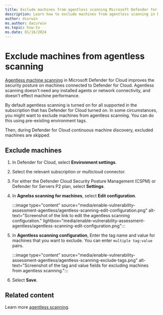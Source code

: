```yaml
---
title: Exclude machines from agentless scanning Microsoft Defender for Cloud
description: Learn how to exclude machines from agentless scanning in Microsoft Defender for Cloud.
author: dcurwin
ms.author: dacurwin
ms.topic: how-to
ms.date: 01/16/2024
---
```


# Exclude machines from agentless scanning

[Agentless machine scanning](concept-agentless-data-collection.md) in Microsoft Defender for Cloud improves the security posture on machines connected to Defender for Cloud. Agentless scanning doesn't need any installed agents or network connectivity, and doesn't effect machine performance.

By default agentless scanning is turned on for all supported in the subscription that has Defender for Cloud turned on. In some circumstances, you might want to exclude machines from agentless scanning. You can do this using pre-existing environment tags. 

Then, during Defender for Cloud continuous machine discovery, excluded machines are skipped.

## Exclude machines

1. In Defender for Cloud, select **Environment settings**.
1. Select the relevant subscription or multicloud connector.
1. For either the Defender Cloud Security Posture Management (CSPM) or Defender for Servers P2 plan, select **Settings**.
1. In **Agnelss scanning for machines**, select **Edit configuration**.

    :::image type="content" source="media/enable-vulnerability-assessment-agentless/agentless-scanning-edit-configuration.png" alt-text="Screenshot of the link to edit the agentless scanning configuration." lightbox="media/enable-vulnerability-assessment-agentless/agentless-scanning-edit-configuration.png":::

1. In **Agentless scanning configuration**, Enter the tag name and value for machines that you want to exclude. You can enter `multiple tag:value` pairs.

    :::image type="content" source="media/enable-vulnerability-assessment-agentless/agentless-scanning-exclude-tags.png" alt-text="Screenshot of the tag and value fields for excluding machines from agentless scanning.":::

1. Select **Save**.

## Related content

Learn more [agentless scanning](concept-agentless-data-collection.md).
